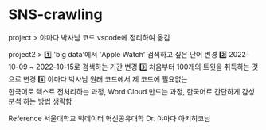 # SNS-crawling

project > 야마다 박사님 코드 vscode에 정리하여 옮김

project2 >  1️⃣ 'big data'에서 'Apple Watch' 검색하고 싶은 단어 변경
           2️⃣ 2022-10-09 ~ 2022-10-15로 검색하는 기간 변경
           3️⃣ 처음부터 100개의 트윗을 취득하는 것으로 변경
           4️⃣ 야마다 박사님 원래 코드에서 제 코드에 필요없는  
           한국어로 텍스트 전처리하는 과정, Word Cloud 만드는 과정, 한국어로 간단하게 감성분석 하는 방법 생략함
           
           
           
           
Reference
서울대학교 빅데이터 혁신공유대학 Dr. 야마다 아키히코님

